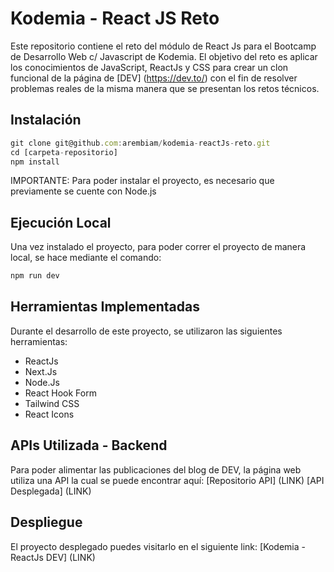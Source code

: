 # Kodemia - React JS Reto

Este repositorio contiene el reto del módulo de React Js para el Bootcamp de Desarrollo Web c/ Javascript de Kodemia.
El objetivo del reto es aplicar los conocimientos de JavaScript, ReactJs y CSS para crear un clon funcional de la página de [DEV] (https://dev.to/) con el fin de resolver problemas reales de la misma manera que se presentan los retos técnicos.

## Instalación

```javascript
git clone git@github.com:arembiam/kodemia-reactJs-reto.git
cd [carpeta-repositorio]
npm install
```

IMPORTANTE: Para poder instalar el proyecto, es necesario que previamente se cuente con Node.js

## Ejecución Local

Una vez instalado el proyecto, para poder correr el proyecto de manera local, se hace mediante el comando:

```javascript
npm run dev
```

## Herramientas Implementadas

Durante el desarrollo de este proyecto, se utilizaron las siguientes herramientas:

- ReactJs
- Next.Js
- Node.Js
- React Hook Form
- Tailwind CSS
- React Icons

## APIs Utilizada - Backend

Para poder alimentar las publicaciones del blog de DEV, la página web utiliza una API la cual se puede encontrar aquí:
[Repositorio API] (LINK)
[API Desplegada] (LINK)

## Despliegue

El proyecto desplegado puedes visitarlo en el siguiente link: [Kodemia - ReactJs DEV] (LINK)
